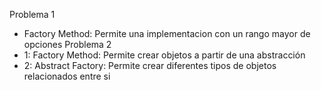 Problema 1
 - Factory Method: Permite una implementacion con un rango mayor de opciones
Problema 2
 - 1: Factory Method: Permite crear objetos a partir de una abstracción
 - 2: Abstract Factory: Permite crear diferentes tipos de objetos relacionados entre si
